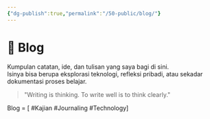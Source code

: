 ```yaml
---
{"dg-publish":true,"permalink":"/50-public/blog/"}
---
```



# 📖 Blog

Kumpulan catatan, ide, dan tulisan yang saya bagi di sini.  
Isinya bisa berupa eksplorasi teknologi, refleksi pribadi, atau sekadar dokumentasi proses belajar.  

> "Writing is thinking. To write well is to think clearly."


Blog = [ #Kajian #Journaling #Technology]